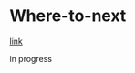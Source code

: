 # Where-to-next

[link](https://www.kaggle.com/datasets/furkanima/worldwide-travel-cities-ratings-and-climate)

in progress
